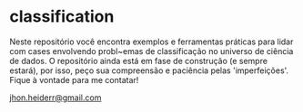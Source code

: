 # classification

Neste repositório você encontra exemplos e ferramentas práticas para lidar com cases envolvendo probl~emas de classificação no universo de ciência de dados. O repositório ainda está em fase de construção (e sempre estará), por isso, peço sua compreensão e paciência pelas 'imperfeições'. Fique à vontade para me contatar!

jhon.heiderr@gmail.com

